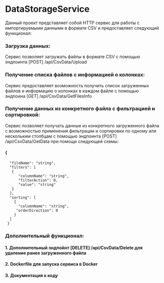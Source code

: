 # DataStorageService
Данный проект представляет собой HTTP сервис для работы с импортируемыми данными в формате CSV и предоставляет следующий функционал:
### Загрузка данных:
Сервис позволяет загружать файлы в формате CSV с помощью эндпоинта [POST] /api/CsvData/Upload
### Получение списка файлов c информацией о колонках:
Сервис предоставляет возможность получить список загруженных файлов и информацию о колонках в каждом файле c помощью эндпоина [GET] /api/CsvData/GetFilesInfo
### Получение данных из конкретного файла с фильтрацией и сортировкой:
Сервис позволяет получать данные из конкретного загруженного файла с возможностью применения фильтрации и сортировки по одному или нескольким столбцам c помощью эндпоинта [POST] /api/CsvData/GetData при помощи следующей схемы: 
#### {
      "fileName": "string",
      "filters": [
       {
          "columnName": "string",
          "filterAction": 0,
          "value": "string"
       }
      ],
      "sorting": [
        {
          "columnName": "string",
         "orderDirection": 0
        }
      ]
     }
### Дополнительный функционал:
#### 1. Дополнительный эндпойнт [DELETE] /api/CsvData/Delete для удаление ранее загруженного файла
#### 2. Dockerfile для запуска сервиса в Docker
#### 3. Документация к коду
